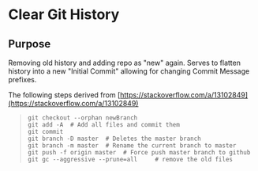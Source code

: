 # Clear Git History

## Purpose
Removing old history and adding repo as "new" again. Serves to flatten history into a new "Initial Commit" allowing for changing Commit Message prefixes.

The following steps derived from [https://stackoverflow.com/a/13102849](https://stackoverflow.com/a/13102849)
 
> ```
> git checkout --orphan newBranch
> git add -A  # Add all files and commit them
> git commit
> git branch -D master  # Deletes the master branch
> git branch -m master  # Rename the current branch to master
> git push -f origin master  # Force push master branch to github
> git gc --aggressive --prune=all     # remove the old files
> 
> ```
